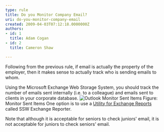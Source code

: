 ```yaml
---
type: rule
title: Do you Monitor Company Email?
uri: do-you-monitor-company-email
created: 2009-04-03T07:12:18.0000000Z
authors:
- id: 1
  title: Adam Cogan
- id: 2
  title: Cameron Shaw

---
```


 Following from the previous rule, if email is actually the property of the employer, then it makes sense to actually track who is sending emails to whom. 
 
Using the Microsoft Exchange Web Storage System, you should track the number of emails sent internally (i.e. to a colleague) and emails sent to clients in your corporate database.
 ​![Outlook Monitor Sent Items](/PublishingImages/OutlookMonitorSentItems.gif) Figure: Monitor Sent Items
One option is to ​use a [Utility for Exchange Reports](http&#58;//www.ssw.com.au/ssw/ExchangeReporter/) called SSW Exchange Reporter.

Note that although it is acceptable for seniors to check juniors' email, it is not acceptable for juniors to check seniors' email.


